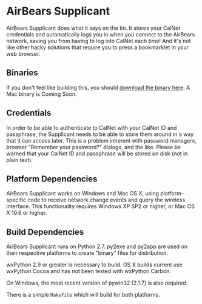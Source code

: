 # AirBears Supplicant

AirBears Supplicant does what it says on the tin.
It stores your CalNet credentials and automatically logs you in when you 
connect to the AirBears network, saving you from having to log into CalNet
each time! And it's not like other hacky solutions that require you to press a
bookmarklet in your web browser.

Binaries
--------
If you don't feel like building this, you should [download the binary here](http://slush.warosu.org/stuff/airbears_supplicant.exe). A Mac binary is Coming Soon.

Credentials
--------------
In order to be able to authenticate to CalNet with your CalNet ID and passphrase, the Supplicant needs to be able to store them around in a way that it can access later. This is a problem inherent with password managers, browser "Remember your password?" dialogs, and the like. Please be warned that your CalNet ID and passphrase will be stored on disk (not in plain text). 

Platform Dependencies
---------------------
AirBears Supplicant works on Windows and Mac OS X, using platform-specific code to receive network change events and query the wireless interface. This functionality requires Windows XP SP2 or higher, or Mac OS X 10.6 or higher.

Build Dependencies
------------------
AirBears Supplicant runs on Python 2.7. 
py2exe and py2app are used on their respective platforms to create "binary" files for distribution.

wxPython 2.9 or greater is necessary to build. OS X builds current use wxPython Cocoa and has not been tested with wxPython Carbon.

On Windows, the most recent version of pywin32 (2.1.7) is also required.

There is a simple `Makefile` which will build for both platforms. 
